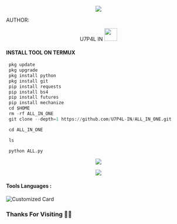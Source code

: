 <p align="center"><img src="https://github.com/U7P4L-IN/ALL_IN_ONE/blob/main/image/ALL_IN_ONE%7B10_TOOLS%7D.png">

AUTHOR:
<p align="center">
U7P4L IN <img src="https://emojis.slackmojis.com/emojis/images/1588315024/8823/hyperkitty.gif" width="35px"></i></b></h2> 


  
#### INSTALL TOOL ON TERMUX
```python
 pkg update
 pkg upgrade
 pkg install python
 pkg install git
 pip install requests
 pip install bs4
 pip install futures
 pip install mechanize
 cd $HOME 
 rm -rf ALL_IN_ONE
 git clone --depth=1 https://github.com/U7P4L-IN/ALL_IN_ONE.git

 cd ALL_IN_ONE

 ls

 python ALL.py
```
<p align="center"><img src="https://github.com/U7P4L-IN/ALL_IN_ONE/blob/main/image/carbon%20(5).png">

<p align="center"><img src="https://github.com/U7P4L-IN/ALL_IN_ONE/blob/main/image/XRecorder_25072023_200406-01.jpeg">


#### Tools Languages :

![Customized Card](https://github-readme-stats.vercel.app/api/pin?username=U7P4L-IN&repo=ALL-IN-ONE&title_color=fff&icon_color=f9f9f9&text_color=9f9f9f&bg_color=151515)

### Thanks For Visiting 🧡🧡
